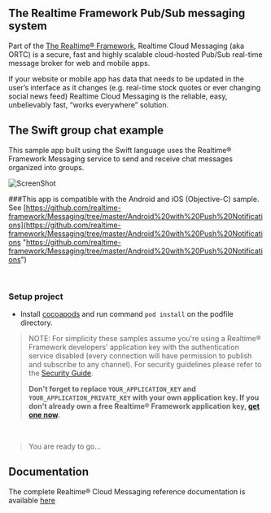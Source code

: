 ## The Realtime Framework Pub/Sub messaging system
Part of the [The Realtime® Framework](http://framework.realtime.co), Realtime Cloud Messaging (aka ORTC) is a secure, fast and highly scalable cloud-hosted Pub/Sub real-time message broker for web and mobile apps.

If your website or mobile app has data that needs to be updated in the user’s interface as it changes (e.g. real-time stock quotes or ever changing social news feed) Realtime Cloud Messaging is the reliable, easy, unbelievably fast, “works everywhere” solution.

## The Swift group chat example
This sample app built using the Swift language uses the Realtime® Framework Messaging service to send and receive chat messages organized into groups.  

![ScreenShot](http://messaging-public.realtime.co/screenshots/2.1.0/iOS/example_2.PNG)

###This app is compatible with the Android and iOS (Objective-C) sample. See [https://github.com/realtime-framework/Messaging/tree/master/Android%20with%20Push%20Notifications](https://github.com/realtime-framework/Messaging/tree/master/Android%20with%20Push%20Notifications "https://github.com/realtime-framework/Messaging/tree/master/Android%20with%20Push%20Notifications")


&nbsp;
### Setup project

*	Install [cocoapods](https://guides.cocoapods.org/using/getting-started.html#toc_3) and run command `pod install` on the podfile directory.

> NOTE: For simplicity these samples assume you're using a Realtime® Framework developers' application key with the authentication service disabled (every connection will have permission to publish and subscribe to any channel). For security guidelines please refer to the [Security Guide](http://messaging-public.realtime.co/documentation/starting-guide/security.html). 
> 
> **Don't forget to replace `YOUR_APPLICATION_KEY` and `YOUR_APPLICATION_PRIVATE_KEY` with your own application key. If you don't already own a free Realtime® Framework application key, [get one now](https://accounts.realtime.co/signup/).**


&nbsp;

> You are ready to go... 



## Documentation 
The complete Realtime® Cloud Messaging reference documentation is available [here](http://framework.realtime.co/messaging/#documentation)